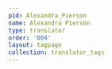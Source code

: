 ```yaml
---
pid: Alexandra_Pierson
name: Alexandra Pierson
type: translator
order: '004'
layout: tagpage
collection: translator_tags
---
```

